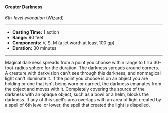 #### Greater Darkness
*6th-level evocation* (Wizard)
___
- **Casting Time:** 1 action
- **Range:** 90 feet
- **Components:** V, S, M (a jet worth at least 100 gp)
- **Duration:** 30 minutes
---
Magical darkness spreads from a point you choose within range to fill a 30-foot-radius sphere for the duration. The darkness spreads around corners. A creature with darkvision can't see through this darkness, and nonmagical light can't illuminate it. If the point you choose is on an object you are holding or one that isn't being worn or carried, the darkness emanates from the object and moves with it. Completely covering the source of the darkness with an opaque object, such as a bowl or a helm, blocks the darkness. If any of this spell's area overlaps with an area of light created by a spell of 6th level or lower, the spell that created the light is dispelled.

